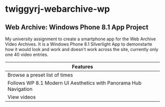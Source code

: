 # twiggyrj-webarchive-wp

## Web Archive: Windows Phone 8.1 App Project

My university assignment to create a smartphone app for the Web Archive Video Archives.
It is a Windows Phone 8.1 Silverlight App to demonstarte how it would look and work and doesn't work across the site, currently only one 40 video entries.

| Features  |
| ------------- | 
| Browse a preset list of times  |
| Follows WP 8.1 Modern UI Aesthetics with Panorama Hub Navigation  | 
| View videos  | 
